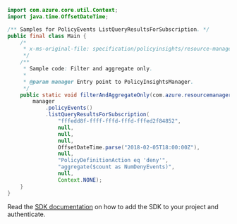 ```java
import com.azure.core.util.Context;
import java.time.OffsetDateTime;

/** Samples for PolicyEvents ListQueryResultsForSubscription. */
public final class Main {
    /*
     * x-ms-original-file: specification/policyinsights/resource-manager/Microsoft.PolicyInsights/stable/2019-10-01/examples/PolicyEvents_FilterAndAggregateOnly.json
     */
    /**
     * Sample code: Filter and aggregate only.
     *
     * @param manager Entry point to PolicyInsightsManager.
     */
    public static void filterAndAggregateOnly(com.azure.resourcemanager.policyinsights.PolicyInsightsManager manager) {
        manager
            .policyEvents()
            .listQueryResultsForSubscription(
                "fffedd8f-ffff-fffd-fffd-fffed2f84852",
                null,
                null,
                null,
                OffsetDateTime.parse("2018-02-05T18:00:00Z"),
                null,
                "PolicyDefinitionAction eq 'deny'",
                "aggregate($count as NumDenyEvents)",
                null,
                Context.NONE);
    }
}
```

Read the [SDK documentation](https://github.com/Azure/azure-sdk-for-java/blob/azure-resourcemanager-policyinsights_1.0.0-beta.2/sdk/policyinsights/azure-resourcemanager-policyinsights/README.md) on how to add the SDK to your project and authenticate.
